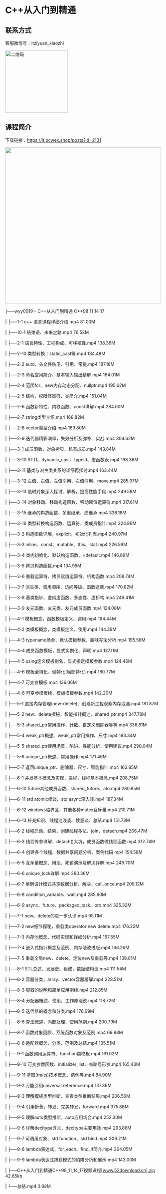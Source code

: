 # C++从入门到精通

## 联系方式

客服微信号：itziyuan_xiaozhi

<img src="https://ziyuanyun.oss-cn-guangzhou.aliyuncs.com/common/20240614073449/666b82192834a.jpg" width="200" height="200" alt="二维码">

## 课程简介

下载链接：https://it.bcwex.shop/posts?id=2131

<img src="https://ziyuanyun.oss-cn-guangzhou.aliyuncs.com/yun/20240515183656/664490484b476.jpg" width="500" alt="">

  ├──wyy0019 &#8211; C++从入门到精通 C++98 11 14 17

 | ├──1-1 c++ 语言课程详细介绍.mp4 81.00M

 | ├──10-1 结束语、未来之路.mp4 76.52M

 | ├──2-1 语言特性、工程构成、可移植性.mp4 138.36M

 | ├──2-10 类型转换：static_cast等.mp4 184.48M

 | ├──2-2 auto、头文件防卫、引用、常量.mp4 187.18M

 | ├──2-3 命名空间简介、基本输入输出精解.mp4 184.01M

 | ├──2-4 范围for、new内存动态分配、nullptr.mp4 195.62M

 | ├──2-5 结构、权限修饰符、类简介.mp4 151.04M

 | ├──2-6 函数新特性、内联函数、const详解.mp4 284.00M

 | ├──2-7 string类型介绍.mp4 168.82M

 | ├──2-8 vector类型介绍.mp4 189.80M

 | ├──2-9 迭代器精彩演绎，失效分析及弥补、实战.mp4 304.62M

 | ├──3-1 成员函数、对象拷贝、私有成员.mp4 143.84M

 | ├──3-10 RTTI、dynamic_cast、typeid、虚函数表.mp4 198.36M

 | ├──3-11 基类与派生类关系的详细再探讨.mp4 163.44M

 | ├──3-12 左值、右值，左值引用、右值引用、move.mp4 285.97M

 | ├──3-13 临时对象深入探讨、解析，提高性能手段.mp4 249.58M

 | ├──3-14 对象移动、移动构造函数、移动赋值运算符.mp4 317.61M

 | ├──3-15 继承的构造函数、多重继承、虚继承.mp4 338.18M

 | ├──3-16 类型转换构造函数、运算符，类成员指针.mp4 324.86M

 | ├──3-2 构造函数详解，explicit，初始化列表.mp4 240.97M

 | ├──3-3 inline、const、mutable、this、stat.mp4 226.59M

 | ├──3-4 类内初始化、默认构造函数、=default.mp4 146.89M

 | ├──3-5 拷贝构造函数.mp4 134.95M

 | ├──3-6 重载运算符、拷贝赋值运算符、析构函数.mp4 208.74M

 | ├──3-7 派生类、调用顺序、访问等级、函数遮蔽.mp4 170.82M

 | ├──3-8 基类指针、虚纯虚函数、多态性、虚析构.mp4 249.41M

 | ├──3-9 友元函数、友元类、友元成员函数.mp4 124.08M

 | ├──4-1 模板概念，函数模板定义、调用.mp4 194.44M

 | ├──4-2 类模板概念，类模板定义、使用.mp4 144.39M

 | ├──4-3 typename场合、默认模板参数、趣味写法分析.mp4 195.58M

 | ├──4-4 成员函数模板，显式实例化、声明.mp4 137.11M

 | ├──4-5 using定义模板别名，显式指定模板参数.mp4 124.46M

 | ├──4-6 模板全特化、偏特化(局部特化).mp4 180.77M

 | ├──4-7 可变参模板.mp4 136.06M

 | ├──4-8 可变参模板续、模板模板参数.mp4 142.20M

 | ├──5-1 直接内存管理(new-delete)、创建新工程观察内存泄漏.mp4 181.87M

 | ├──5-2 new、delete探秘，智能指针概述、shared_ptr.mp4 347.78M

 | ├──5-3 shared_ptr常用操作、计数、自定义删除器等等.mp4 336.81M

 | ├──5-4 weak_ptr概述、weak_ptr常用操作、尺寸.mp4 183.34M

 | ├──5-5 shared_ptr使用场景、陷阱、性能分析、使用建议.mp4 290.04M

 | ├──5-6 unique_ptr概述、常用操作.mp4 171.46M

 | ├──5-7 返回unique_ptr、删除器、尺寸、智能指针.mp4 163.85M

 | ├──6-1 并发基本概念及实现，进程、线程基本概念.mp4 208.75M

 | ├──6-10 future其他成员函数、shared_future、ato.mp4 280.85M

 | ├──6-11 std atomic续谈、std async深入谈.mp4 187.34M

 | ├──6-12 windows临界区、其他各种mutex互斥量.mp4 210.71M

 | ├──6-13 补充知识、线程池浅谈、数量谈、总结.mp4 151.73M

 | ├──6-2 线程启动、结束，创建线程多法、join，detach.mp4 266.47M

 | ├──6-3 线程传参详解，detach()大坑，成员函数做线程函数.mp4 312.74M

 | ├──6-4 创建多个线程、数据共享问题分析、案例代码.mp4 154.58M

 | ├──6-5 互斥量概念、用法、死锁演示及解决详解.mp4 249.70M

 | ├──6-6 unique_lock详解.mp4 260.36M

 | ├──6-7 单例设计模式共享数据分析、解决，call_once.mp4 209.12M

 | ├──6-8 condition_variable、wait.mp4 285.60M

 | ├──6-9 async、future、packaged_task、pro.mp4 325.32M

 | ├──7-1 new、delete的进一步认识.mp4 95.11M

 | ├──7-2 new细节探秘，重载类operator new delete.mp4 176.22M

 | ├──7-3 内存池概念、代码实现和详细分析.mp4 167.55M

 | ├──7-4 嵌入式指针概念及范例、内存池改进版.mp4 166.26M

 | ├──7-5 重载全局new、delete，定位new及重载等.mp4 139.01M

 | ├──8-1 STL总述、发展史、组成，数据结构谈.mp4 111.54M

 | ├──8-2 容器分类，array、vector容器精解.mp4 228.51M

 | ├──8-3 容器的说明和简单应用例续.mp4 212.85M

 | ├──8-4 分配器概述、使用，工作原理说.mp4 118.72M

 | ├──8-5 迭代器的概念和分类.mp4 176.69M

 | ├──8-6 算法概述、内部处理、使用范例.mp4 200.79M

 | ├──8-7 函数对象回顾、系统函数对象及范例.mp4 69.88M

 | ├──8-8 适配器概念、分类、范例及总结.mp4 135.51M

 | ├──9-1 函数调用运算符、function类模板.mp4 161.02M

 | ├──9-10 可变参数函数、initializer_list、省略号形参.mp4 165.43M

 | ├──9-11 萃取(traits)技术概念、范例等.mp4 84.90M

 | ├──9-2 万能引用universal reference.mp4 137.36M

 | ├──9-3 理解模板类型推断、查看类型推断结果.mp4 206.56M

 | ├──9-4 引用折叠，转发、完美转发，forward.mp4 375.86M

 | ├──9-5 理解auto类型推断，auto应用场合.mp4 252.30M

 | ├──9-6 详解decltype含义，decltype主要用途.mp4 293.86M

 | ├──9-7 可调用对象、std function、std bind.mp4 306.21M

 | ├──9-8 lambda表达式，for_each、find_if简介.mp4 264.05M

 | ├──9-9 lambda表达式捕获模式的陷阱分析和展示.mp4 143.00M

 | ├──C++从入门到精通C++98_11_14_17视频课程[www.52download.cn].zip 42.65kb

 | └──总结.mp4 3.68M

  